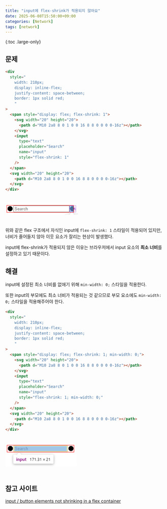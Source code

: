 ```yaml
---
title: "input에 flex-shrink가 적용되지 않아요"
date: 2025-06-08T15:50:00+09:00
categories: [Network]
tags: [network]
---
```


{:toc .large-only}

## 문제

```html
<div
  style="
    width: 210px;
    display: inline-flex;
    justify-content: space-between;
    border: 1px solid red;
    "
>
  <span style="display: flex; flex-shrink: 1">
    <svg width="20" height="20">
      <path d="M10 2a8 8 0 1 0 0 16 8 8 0 0 0 0-16z"></path>
    </svg>
    <input
      type="text"
      placeholder="Search"
      name="input"
      style="flex-shrink: 1"
    />
  </span>
  <svg width="20" height="20">
    <path d="M10 2a8 8 0 1 0 0 16 8 8 0 0 0 0-16z"></path>
  </svg>
</div>
```

<img src="../../assets/img/blog/css/2025-06-13-input-shrink_01.png" style="margin:20px 0;">

위와 같은 flex 구조에서 자식인 input에 `flex-shrink: 1` 스타일이 적용되어 있지만, 너비가 줄어들지 않아 이웃 요소가 잘리는 현상이 발생했다.

input에 flex-shrink가 적용되지 않은 이유는 브라우저에서 input 요소의 **최소 너비**를 설정하고 있기 때문이다.

## 해결

input에 설정된 최소 너비를 없애기 위해 `min-width: 0;` 스타일을 적용한다.

또한 input의 부모에도 최소 너비가 적용되는 것 같으므로 부모 요소에도 `min-width: 0;` 스타일을 적용해주어야 한다.

```html
<div
  style="
    width: 210px;
    display: inline-flex;
    justify-content: space-between;
    border: 1px solid red;
    "
>
  <span style="display: flex; flex-shrink: 1; min-width: 0;">
    <svg width="20" height="20">
      <path d="M10 2a8 8 0 1 0 0 16 8 8 0 0 0 0-16z"></path>
    </svg>
    <input
      type="text"
      placeholder="Search"
      name="input"
      style="flex-shrink: 1; min-width: 0;"
    />
  </span>
  <svg width="20" height="20">
    <path d="M10 2a8 8 0 1 0 0 16 8 8 0 0 0 0-16z"></path>
  </svg>
</div>
```

<img src="../../assets/img/blog/css/2025-06-13-input-shrink_02.png" style="margin:20px 0;">

## 참고 사이트

[input / button elements not shrinking in a flex container](https://stackoverflow.com/questions/42421361/input-button-elements-not-shrinking-in-a-flex-container)
